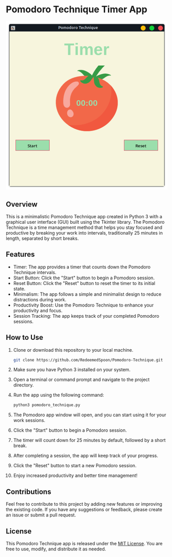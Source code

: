 # Pomodoro Technique Timer App

<div align="center">
  <img src="Screenshot.png" alt="Pomodoro Technique App">
</div>

## Overview

This is a minimalistic Pomodoro Technique app created in Python 3 with a graphical user interface (GUI) built using the Tkinter library. The Pomodoro Technique is a time management method that helps you stay focused and productive by breaking your work into intervals, traditionally 25 minutes in length, separated by short breaks.

## Features

- Timer: The app provides a timer that counts down the Pomodoro Technique intervals.
- Start Button: Click the "Start" button to begin a Pomodoro session.
- Reset Button: Click the "Reset" button to reset the timer to its initial state.
- Minimalism: The app follows a simple and minimalist design to reduce distractions during work.
- Productivity Boost: Use the Pomodoro Technique to enhance your productivity and focus.
- Session Tracking: The app keeps track of your completed Pomodoro sessions.

## How to Use

1. Clone or download this repository to your local machine.

   ```bash
   git clone https://github.com/RedeemedSpoon/Pomodoro-Technique.git
   ```

2. Make sure you have Python 3 installed on your system.

3. Open a terminal or command prompt and navigate to the project directory.

4. Run the app using the following command:

   ```bash
   python3 pomodoro_technique.py
   ```

5. The Pomodoro app window will open, and you can start using it for your work sessions.

6. Click the "Start" button to begin a Pomodoro session.

7. The timer will count down for 25 minutes by default, followed by a short break.

8. After completing a session, the app will keep track of your progress.

9. Click the "Reset" button to start a new Pomodoro session.

10. Enjoy increased productivity and better time management!

## Contributions

Feel free to contribute to this project by adding new features or improving the existing code. If you have any suggestions or feedback, please create an issue or submit a pull request.

## License

This Pomodoro Technique app is released under the [MIT License](LICENSE). You are free to use, modify, and distribute it as needed.
